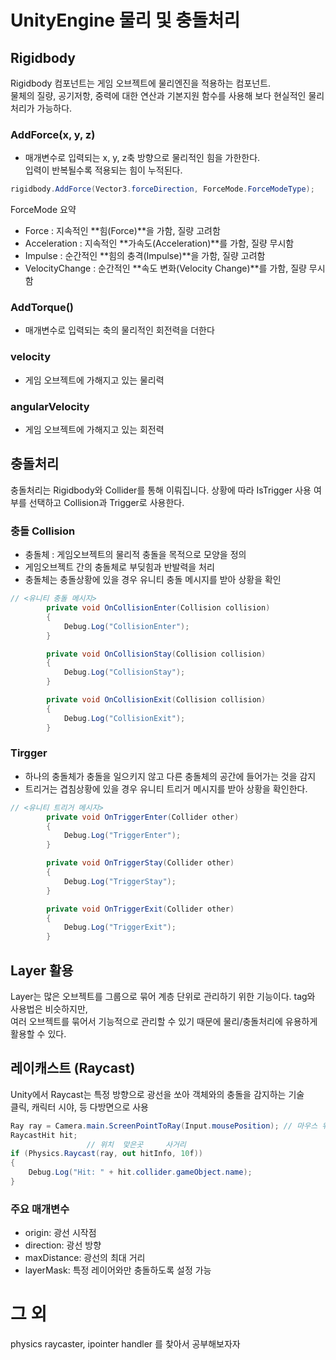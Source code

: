 # UnityEngine 물리 및 충돌처리

## Rigidbody
Rigidbody 컴포넌트는 게임 오브젝트에 물리엔진을 적용하는 컴포넌트.  
물체의 질량, 공기저항, 중력에 대한 연산과 기본지원 함수를 사용해 보다 현실적인 물리처리가 가능하다.
### AddForce(x, y, z)
- 매개변수로 입력되는 x, y, z축 방향으로 물리적인 힘을 가한한다.  
입력이 반복될수록 적용되는 힘이 누적된다.
```cs
rigidbody.AddForce(Vector3.forceDirection, ForceMode.ForceModeType);
```
ForceMode 요약
- Force : 지속적인 **힘(Force)**을 가함, 질량 고려함
- Acceleration : 지속적인 **가속도(Acceleration)**를 가함, 질량 무시함
- Impulse : 순간적인 **힘의 충격(Impulse)**을 가함,	질량 고려함
- VelocityChange : 순간적인 **속도 변화(Velocity Change)**를 가함, 질량 무시함

### AddTorque()
- 매개변수로 입력되는 축의 물리적인 회전력을 더한다

### velocity
- 게임 오브젝트에 가해지고 있는 물리력

### angularVelocity
- 게임 오브젝트에 가해지고 있는 회전력

## 충돌처리
충돌처리는 Rigidbody와 Collider를 통해 이뤄집니다. 상황에 따라 IsTrigger 사용 여부를 선택하고 Collision과 Trigger로 사용한다.
### 충돌 Collision
- 충돌체 : 게임오브젝트의 물리적 충돌을 목적으로 모양을 정의
- 게임오브젝트 간의 충돌체로 부딪힘과 반발력을 처리
- 충돌체는 충돌상황에 있을 경우 유니티 충돌 메시지를 받아 상황을 확인
```cs
// <유니티 충돌 메시지>
        private void OnCollisionEnter(Collision collision)
        {
            Debug.Log("CollisionEnter");
        }

        private void OnCollisionStay(Collision collision)
        {
            Debug.Log("CollisionStay");
        }

        private void OnCollisionExit(Collision collision)
        {
            Debug.Log("CollisionExit");
        }
```
### Tirgger
- 하나의 충돌체가 충돌을 일으키지 않고 다른 충돌체의 공간에 들어가는 것을 감지
- 트리거는 겹침상황에 있을 경우 유니티 트리거 메시지를 받아 상황을 확인한다.
```cs
// <유니티 트리거 메시지>
        private void OnTriggerEnter(Collider other)
        {
            Debug.Log("TriggerEnter");
        }

        private void OnTriggerStay(Collider other)
        {
            Debug.Log("TriggerStay");
        }

        private void OnTriggerExit(Collider other)
        {
            Debug.Log("TriggerExit");
        }
```
## Layer 활용
Layer는 많은 오브젝트를 그룹으로 묶어 계층 단위로 관리하기 위한 기능이다. tag와 사용법은 비슷하지만,  
여러 오브젝트를 묶어서 기능적으로 관리할 수 있기 때문에 물리/충돌처리에 유용하게 활용할 수 있다.

## 레이캐스트 (Raycast)
Unity에서 Raycast는 특정 방향으로 광선을 쏘아 객체와의 충돌을 감지하는 기술  
클릭, 캐릭터 시야, 등 다방면으로 사용
```cs
Ray ray = Camera.main.ScreenPointToRay(Input.mousePosition); // 마우스 위치를 기준으로 광선 생성
RaycastHit hit;
                 // 위치  맞은곳     사거리 
if (Physics.Raycast(ray, out hitInfo, 10f)) 
{
    Debug.Log("Hit: " + hit.collider.gameObject.name);
}
```
### 주요 매개변수
- origin: 광선 시작점
- direction: 광선 방향
- maxDistance: 광선의 최대 거리
- layerMask: 특정 레이어와만 충돌하도록 설정 가능

# 그 외 
physics raycaster, ipointer handler 를 찾아서 공부해보자자